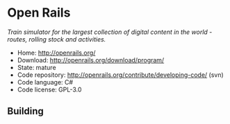 # Open Rails

_Train simulator for the largest collection of digital content in the world - routes, rolling stock and activities._

- Home: http://openrails.org/
- Download: http://openrails.org/download/program/
- State: mature
- Code repository: http://openrails.org/contribute/developing-code/ (svn)
- Code language: C#
- Code license: GPL-3.0

## Building

